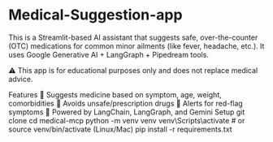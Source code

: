 # Medical-Suggestion-app
This is a Streamlit-based AI assistant that suggests safe, over-the-counter (OTC) medications for common minor ailments (like fever, headache, etc.). It uses Google Generative AI + LangGraph + Pipedream tools.

⚠️ This app is for educational purposes only and does not replace medical advice.

Features
💊 Suggests medicine based on symptom, age, weight, comorbidities
🚫 Avoids unsafe/prescription drugs
🛑 Alerts for red-flag symptoms
🤖 Powered by LangChain, LangGraph, and Gemini
Setup
git clone <repo-url>
cd medical-mcp
python -m venv venv
venv\Scripts\activate     # or source venv/bin/activate (Linux/Mac)
pip install -r requirements.txt
